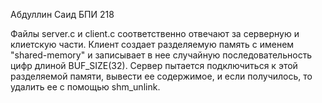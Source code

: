 Абдуллин Саид БПИ 218

Файлы server.c и client.с соответственно отвечают за серверную и клиетскую части.
Клиент создает разделяемую память с именем "shared-memory" и записывает в нее случайную последовательность цифр длиной BUF_SIZE(32).
Сервер пытается подключиться к этой разделяемой памяти, вывести ее содержимое, и если получилось, то удалить ее с помощью shm_unlink.

